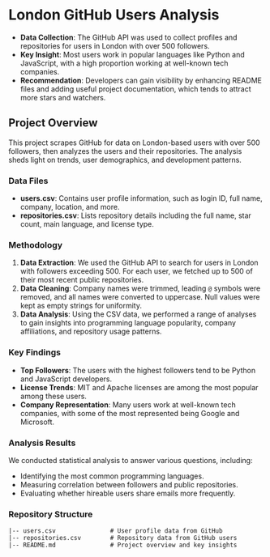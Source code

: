 # London GitHub Users Analysis

- **Data Collection**: The GitHub API was used to collect profiles and repositories for users in London with over 500 followers.
- **Key Insight**: Most users work in popular languages like Python and JavaScript, with a high proportion working at well-known tech companies.
- **Recommendation**: Developers can gain visibility by enhancing README files and adding useful project documentation, which tends to attract more stars and watchers.

## Project Overview
This project scrapes GitHub for data on London-based users with over 500 followers, then analyzes the users and their repositories. The analysis sheds light on trends, user demographics, and development patterns.

### Data Files
- **users.csv**: Contains user profile information, such as login ID, full name, company, location, and more.
- **repositories.csv**: Lists repository details including the full name, star count, main language, and license type.

### Methodology
1. **Data Extraction**: We used the GitHub API to search for users in London with followers exceeding 500. For each user, we fetched up to 500 of their most recent public repositories.
2. **Data Cleaning**: Company names were trimmed, leading `@` symbols were removed, and all names were converted to uppercase. Null values were kept as empty strings for uniformity.
3. **Data Analysis**: Using the CSV data, we performed a range of analyses to gain insights into programming language popularity, company affiliations, and repository usage patterns.

### Key Findings
- **Top Followers**: The users with the highest followers tend to be Python and JavaScript developers.
- **License Trends**: MIT and Apache licenses are among the most popular among these users.
- **Company Representation**: Many users work at well-known tech companies, with some of the most represented being Google and Microsoft.

### Analysis Results
We conducted statistical analysis to answer various questions, including:
- Identifying the most common programming languages.
- Measuring correlation between followers and public repositories.
- Evaluating whether hireable users share emails more frequently.

### Repository Structure
```plaintext
|-- users.csv               # User profile data from GitHub
|-- repositories.csv        # Repository data from GitHub users
|-- README.md               # Project overview and key insights
